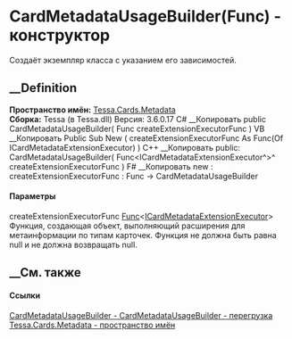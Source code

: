 # CardMetadataUsageBuilder(Func<ICardMetadataExtensionExecutor>) - конструктор
Создаёт экземпляр класса с указанием его зависимостей.
##  __Definition
 **Пространство имён:** [Tessa.Cards.Metadata](N_Tessa_Cards_Metadata.htm)  
 **Сборка:** Tessa (в Tessa.dll) Версия: 3.6.0.17
C# __Копировать
     public CardMetadataUsageBuilder(
    	Func<ICardMetadataExtensionExecutor> createExtensionExecutorFunc
    )
VB __Копировать
     Public Sub New ( 
    	createExtensionExecutorFunc As Func(Of ICardMetadataExtensionExecutor)
    )
C++ __Копировать
     public:
    CardMetadataUsageBuilder(
    	Func<ICardMetadataExtensionExecutor^>^ createExtensionExecutorFunc
    )
F# __Копировать
     new : 
            createExtensionExecutorFunc : Func<ICardMetadataExtensionExecutor> -> CardMetadataUsageBuilder
#### Параметры
createExtensionExecutorFunc
[Func](https://learn.microsoft.com/dotnet/api/system.func-1)<[ICardMetadataExtensionExecutor](T_Tessa_Cards_Extensions_ICardMetadataExtensionExecutor.htm)>
     Функция, создающая объект, выполняющий расширения для метаинформации по типам карточек. Функция не должна быть равна null и не должна возвращать null. 
## __См. также
#### Ссылки
[CardMetadataUsageBuilder -
](T_Tessa_Cards_Metadata_CardMetadataUsageBuilder.htm)
[CardMetadataUsageBuilder -
перегрузка](Overload_Tessa_Cards_Metadata_CardMetadataUsageBuilder__ctor.htm)
[Tessa.Cards.Metadata - пространство имён](N_Tessa_Cards_Metadata.htm)
